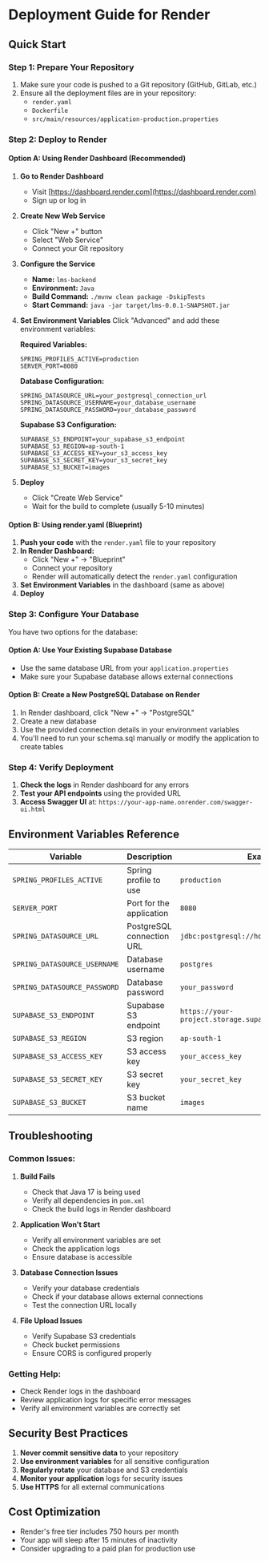 # Deployment Guide for Render

## Quick Start

### Step 1: Prepare Your Repository
1. Make sure your code is pushed to a Git repository (GitHub, GitLab, etc.)
2. Ensure all the deployment files are in your repository:
   - `render.yaml`
   - `Dockerfile`
   - `src/main/resources/application-production.properties`

### Step 2: Deploy to Render

#### Option A: Using Render Dashboard (Recommended)

1. **Go to Render Dashboard**
   - Visit [https://dashboard.render.com](https://dashboard.render.com)
   - Sign up or log in

2. **Create New Web Service**
   - Click "New +" button
   - Select "Web Service"
   - Connect your Git repository

3. **Configure the Service**
   - **Name:** `lms-backend`
   - **Environment:** `Java`
   - **Build Command:** `./mvnw clean package -DskipTests`
   - **Start Command:** `java -jar target/lms-0.0.1-SNAPSHOT.jar`

4. **Set Environment Variables**
   Click "Advanced" and add these environment variables:

   **Required Variables:**
   ```
   SPRING_PROFILES_ACTIVE=production
   SERVER_PORT=8080
   ```

   **Database Configuration:**
   ```
   SPRING_DATASOURCE_URL=your_postgresql_connection_url
   SPRING_DATASOURCE_USERNAME=your_database_username
   SPRING_DATASOURCE_PASSWORD=your_database_password
   ```

   **Supabase S3 Configuration:**
   ```
   SUPABASE_S3_ENDPOINT=your_supabase_s3_endpoint
   SUPABASE_S3_REGION=ap-south-1
   SUPABASE_S3_ACCESS_KEY=your_s3_access_key
   SUPABASE_S3_SECRET_KEY=your_s3_secret_key
   SUPABASE_S3_BUCKET=images
   ```

5. **Deploy**
   - Click "Create Web Service"
   - Wait for the build to complete (usually 5-10 minutes)

#### Option B: Using render.yaml (Blueprint)

1. **Push your code** with the `render.yaml` file to your repository
2. **In Render Dashboard:**
   - Click "New +" → "Blueprint"
   - Connect your repository
   - Render will automatically detect the `render.yaml` configuration
3. **Set Environment Variables** in the dashboard (same as above)
4. **Deploy**

### Step 3: Configure Your Database

You have two options for the database:

#### Option A: Use Your Existing Supabase Database
- Use the same database URL from your `application.properties`
- Make sure your Supabase database allows external connections

#### Option B: Create a New PostgreSQL Database on Render
1. In Render dashboard, click "New +" → "PostgreSQL"
2. Create a new database
3. Use the provided connection details in your environment variables
4. You'll need to run your schema.sql manually or modify the application to create tables

### Step 4: Verify Deployment

1. **Check the logs** in Render dashboard for any errors
2. **Test your API endpoints** using the provided URL
3. **Access Swagger UI** at: `https://your-app-name.onrender.com/swagger-ui.html`

## Environment Variables Reference

| Variable | Description | Example |
|----------|-------------|---------|
| `SPRING_PROFILES_ACTIVE` | Spring profile to use | `production` |
| `SERVER_PORT` | Port for the application | `8080` |
| `SPRING_DATASOURCE_URL` | PostgreSQL connection URL | `jdbc:postgresql://host:port/db` |
| `SPRING_DATASOURCE_USERNAME` | Database username | `postgres` |
| `SPRING_DATASOURCE_PASSWORD` | Database password | `your_password` |
| `SUPABASE_S3_ENDPOINT` | Supabase S3 endpoint | `https://your-project.storage.supabase.co/storage/v1/s3` |
| `SUPABASE_S3_REGION` | S3 region | `ap-south-1` |
| `SUPABASE_S3_ACCESS_KEY` | S3 access key | `your_access_key` |
| `SUPABASE_S3_SECRET_KEY` | S3 secret key | `your_secret_key` |
| `SUPABASE_S3_BUCKET` | S3 bucket name | `images` |

## Troubleshooting

### Common Issues:

1. **Build Fails**
   - Check that Java 17 is being used
   - Verify all dependencies in `pom.xml`
   - Check the build logs in Render dashboard

2. **Application Won't Start**
   - Verify all environment variables are set
   - Check the application logs
   - Ensure database is accessible

3. **Database Connection Issues**
   - Verify your database credentials
   - Check if your database allows external connections
   - Test the connection URL locally

4. **File Upload Issues**
   - Verify Supabase S3 credentials
   - Check bucket permissions
   - Ensure CORS is configured properly

### Getting Help:
- Check Render logs in the dashboard
- Review application logs for specific error messages
- Verify all environment variables are correctly set

## Security Best Practices

1. **Never commit sensitive data** to your repository
2. **Use environment variables** for all sensitive configuration
3. **Regularly rotate** your database and S3 credentials
4. **Monitor your application** logs for security issues
5. **Use HTTPS** for all external communications

## Cost Optimization

- Render's free tier includes 750 hours per month
- Your app will sleep after 15 minutes of inactivity
- Consider upgrading to a paid plan for production use
